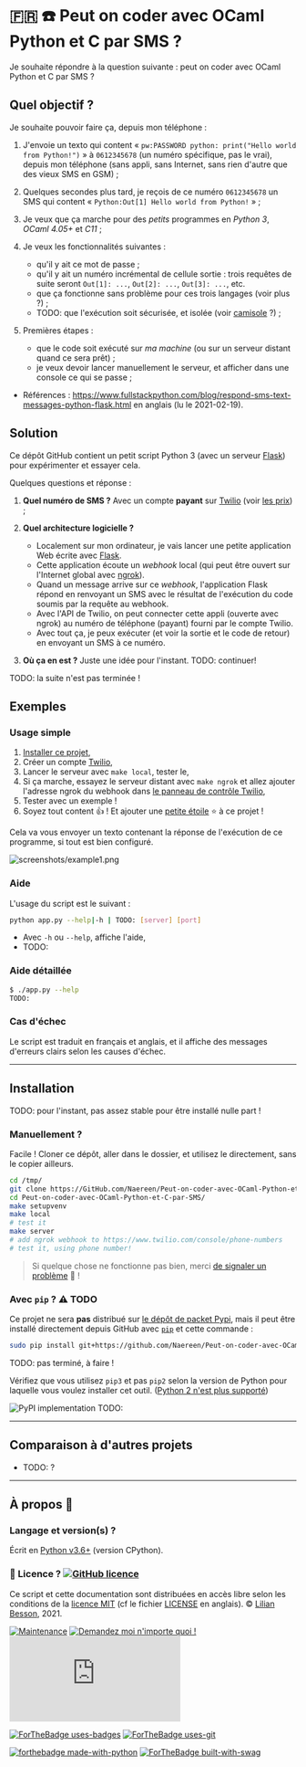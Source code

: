 # :fr: :phone: Peut on coder avec OCaml Python et C par SMS ?

Je souhaite répondre à la question suivante : peut on coder avec OCaml Python et C par SMS ?

## Quel objectif ?

Je souhaite pouvoir faire ça, depuis mon téléphone :

1. J'envoie un texto qui content « `pw:PASSWORD python: print("Hello world from Python!")` » à `0612345678` (un numéro spécifique, pas le vrai), depuis mon téléphone (sans appli, sans Internet, sans rien d'autre que des vieux SMS en GSM) ;

2. Quelques secondes plus tard, je reçois de ce numéro `0612345678` un SMS qui content « `Python:Out[1] Hello world from Python!` » ;

3. Je veux que ça marche pour des *petits* programmes en *Python 3*, *OCaml 4.05+* et *C11* ;

4. Je veux les fonctionnalités suivantes :
   - qu'il y ait ce mot de passe ;
   - qu'il y ait un numéro incrémental de cellule sortie : trois requêtes de suite seront `Out[1]: ...`, `Out[2]: ...`, `Out[3]: ...`, etc.
   - que ça fonctionne sans problème pour ces trois langages (voir plus ?) ;
   - TODO: que l'exécution soit sécurisée, et isolée (voir [camisole](https://camisole.prologin.org/) ?) ;

5. Premières étapes :
   - que le code soit exécuté sur *ma machine* (ou sur un serveur distant quand ce sera prêt) ;
   - je veux devoir lancer manuellement le serveur, et afficher dans une console ce qui se passe ;

- Références : <https://www.fullstackpython.com/blog/respond-sms-text-messages-python-flask.html> en anglais (lu le 2021-02-19).

## Solution

Ce dépôt GitHub contient un petit script Python 3 (avec un serveur [Flask](https://flask.palletsprojects.com/)) pour expérimenter et essayer cela.

Quelques questions et réponse :

1. **Quel numéro de SMS ?**
  Avec un compte **payant** sur [Twilio](https://www.twilio.com/) (voir [les prix](https://www.twilio.com/sms/pricing/fr)) ;

2. **Quel architecture logicielle ?**

   - Localement sur mon ordinateur, je vais lancer une petite application Web écrite avec [Flask](https://flask.palletsprojects.com/).
   - Cette application écoute un *webhook* local (qui peut être ouvert sur l'Internet global avec [ngrok](https://ngrok.com/)).
   - Quand un message arrive sur ce *webhook*, l'application Flask répond en renvoyant un SMS avec le résultat de l'exécution du code soumis par la requête au webhook.
   - Avec l'API de Twilio, on peut connecter cette appli (ouverte avec ngrok) au numéro de téléphone (payant) fourni par le compte Twilio.
   - Avec tout ça, je peux exécuter (et voir la sortie et le code de retour) en envoyant un SMS à ce numéro.

3. **Où ça en est ?** Juste une idée pour l'instant. TODO: continuer!


TODO: la suite n'est pas terminée !

## Exemples

### Usage simple

1. [Installer ce projet](#Installation),
2. Créer un compte [Twilio](https://www.twilio.com/try-twilio),
3. Lancer le serveur avec `make local`, tester le,
4. Si ça marche, essayez le serveur distant avec `make ngrok` et allez ajouter l'adresse ngrok du webhook dans [le panneau de contrôle Twilio](https://www.twilio.com/console/phone-numbers),
5. Tester avec un exemple !
6. Soyez tout content :+1: ! Et ajouter une [petite étoile](https://github.com/Naereen/Peut-on-coder-avec-OCaml-Python-et-C-par-SMS/stargazers) :star: à ce projet !

Cela va vous envoyer un texto contenant la réponse de l'exécution de ce programme, si tout est bien configuré.

![screenshots/example1.png](screenshots/example1.png)

### Aide

L'usage du script est le suivant :

```bash
python app.py --help|-h | TODO: [server] [port]
```

- Avec `-h` ou `--help`, affiche l'aide,
- TODO:

### Aide détaillée

```bash
$ ./app.py --help
TODO:
```

### Cas d'échec

Le script est traduit en français et anglais, et il affiche des messages d'erreurs clairs selon les causes d'échec.

----

## Installation

TODO: pour l'instant, pas assez stable pour être installé nulle part !

### Manuellement ?

Facile !
Cloner ce dépôt, aller dans le dossier, et utilisez le directement, sans le copier ailleurs.

```bash
cd /tmp/
git clone https://GitHub.com/Naereen/Peut-on-coder-avec-OCaml-Python-et-C-par-SMS
cd Peut-on-coder-avec-OCaml-Python-et-C-par-SMS/
make setupvenv
make local
# test it
make server
# add ngrok webhook to https://www.twilio.com/console/phone-numbers
# test it, using phone number!
```

> Si quelque chose ne fonctionne pas bien, merci [de signaler un problème](https://github.com/Naereen/Peut-on-coder-avec-OCaml-Python-et-C-par-SMS/issues/new) :clap: !

### Avec `pip` ? :warning: TODO

Ce projet ne sera **pas** distribué sur [le dépôt de packet Pypi](https://pypi.org/), mais il peut être installé directement depuis GitHub avec [`pip`](http://pip.pypa.io/) et cette commande :

```bash
sudo pip install git+https://github.com/Naereen/Peut-on-coder-avec-OCaml-Python-et-C-par-SMS
```

TODO: pas terminé, à faire !

Vérifiez que vous utilisez `pip3` et pas `pip2` selon la version de Python pour laquelle vous voulez installer cet outil. ([Python 2 n'est plus supporté](https://pythonclock.org/))

![PyPI implementation](https://img.shields.io/pypi/implementation/lempel_ziv_complexity.svg)
TODO:

----

## Comparaison à d'autres projets

- TODO: ?

----

## À propos :notebook:

### Langage et version(s) ?

Écrit en [Python v3.6+](https://www.python.org/3/) (version CPython).

### :scroll: Licence ? [![GitHub licence](https://img.shields.io/github/license/Naereen/Peut-on-coder-avec-OCaml-Python-et-C-par-SMS.svg)](https://github.com/Naereen/Peut-on-coder-avec-OCaml-Python-et-C-par-SMS/blob/master/LICENSE)

Ce script et cette documentation sont distribuées en accès libre selon les conditions de la [licence MIT](https://lbesson.mit-license.org/) (cf le fichier [LICENSE](LICENSE) en anglais).
© [Lilian Besson](https://GitHub.com/Naereen), 2021.

[![Maintenance](https://img.shields.io/badge/Maintained%3F-yes-green.svg)](https://GitHub.com/Naereen/Peut-on-coder-avec-OCaml-Python-et-C-par-SMS/graphs/commit-activity)
[![Demandez moi n'importe quoi !](https://img.shields.io/badge/Demandez%20moi-n'%20importe%20quoi-1abc9c.svg)](https://GitHub.com/Naereen/ama.fr)
[![Analytics](https://ga-beacon.appspot.com/UA-38514290-17/github.com/Naereen/Peut-on-coder-avec-OCaml-Python-et-C-par-SMS/README.md?pixel)](https://GitHub.com/Naereen/Peut-on-coder-avec-OCaml-Python-et-C-par-SMS/)

[![ForTheBadge uses-badges](http://ForTheBadge.com/images/badges/uses-badges.svg)](http://ForTheBadge.com)
[![ForTheBadge uses-git](http://ForTheBadge.com/images/badges/uses-git.svg)](https://GitHub.com/)

[![forthebadge made-with-python](http://ForTheBadge.com/images/badges/made-with-python.svg)](https://www.python.org/)
[![ForTheBadge built-with-swag](http://ForTheBadge.com/images/badges/built-with-swag.svg)](https://GitHub.com/Naereen/)
